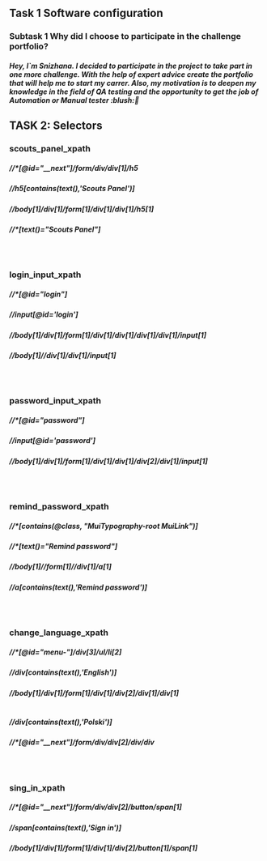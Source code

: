 <h2>Task 1 Software configuration
<h3>Subtask 1 Why did I choose to participate in the challenge portfolio?
<h5> Hey, I`m Snizhana. I decided to participate in the project to take part in one more challenge. With the help of expert advice create the portfolio that will help me to start my carrer. Also, my motivation is to deepen my knowledge in the field of QA testing and the opportunity to get the job of Automation or Manual tester :blush:💖

<h2>TASK 2: Selectors
<h3> scouts_panel_xpath
<h5>//*[@id="__next"]/form/div/div[1]/h5
<h5>//h5[contains(text(),'Scouts Panel')]
<h5>//body[1]/div[1]/form[1]/div[1]/div[1]/h5[1]
<h5>//*[text()="Scouts Panel"]

<br/><br/>
<h3> login_input_xpath
<h5>//*[@id="login"]
<h5>//input[@id='login']
<h5>//body[1]/div[1]/form[1]/div[1]/div[1]/div[1]/div[1]/input[1]
<h5>//body[1]//div[1]/div[1]/input[1]

<br/><br/>
<h3> password_input_xpath
<h5>//*[@id="password"]
<h5>//input[@id='password']
<h5>//body[1]/div[1]/form[1]/div[1]/div[1]/div[2]/div[1]/input[1]

<br/><br/>
<h3> remind_password_xpath
<h5>//*[contains(@class, "MuiTypography-root MuiLink")]
<h5>//*[text()="Remind password"]
<h5>//body[1]//form[1]//div[1]/a[1]
<h5>//a[contains(text(),'Remind password')]

<br/><br/>
<h3>change_language_xpath
<h5>//*[@id="menu-"]/div[3]/ul/li[2]
<h5>//div[contains(text(),'English')]
<h5>//body[1]/div[1]/form[1]/div[1]/div[2]/div[1]/div[1]
<br/><br/>
<h5>//div[contains(text(),'Polski')]
<h5>//*[@id="__next"]/form/div/div[2]/div/div

<br/><br/>
<h3>sing_in_xpath
<h5>//*[@id="__next"]/form/div/div[2]/button/span[1]
<h5>//span[contains(text(),'Sign in')]
<h5>//body[1]/div[1]/form[1]/div[1]/div[2]/button[1]/span[1]



